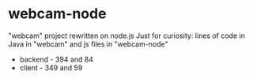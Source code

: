 # webcam-node
"webcam" project rewritten on node.js
Just for curiosity: lines of code in Java in "webcam" and js files in "webcam-node"

- backend - 394 and 84 
- client - 349 and 59
